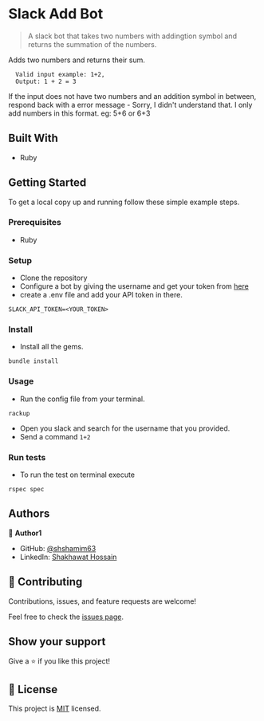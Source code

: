 # Slack Add Bot

> A slack bot that takes two numbers with addingtion symbol and returns the summation of the numbers. 


Adds two numbers and returns their sum.
```
  Valid input example: 1+2, 
  Output: 1 + 2 = 3
```
If the input does not have two numbers and an addition symbol in between, respond back with a error message - Sorry, I didn't understand that. I only add numbers in this format. eg: 5+6 or 6+3

## Built With

- Ruby

## Getting Started

To get a local copy up and running follow these simple example steps.

### Prerequisites
  - Ruby
### Setup
  - Clone the repository
  - Configure a bot by giving the username and get your token from [here](https://my.slack.com/services/new/bot)
  - create a .env file and add your API token in there.
  ```
  SLACK_API_TOKEN=<YOUR_TOKEN>
  ```


### Install
- Install all the gems.
```
bundle install
```
### Usage
- Run the config file from your terminal.
```
rackup
```
- Open you slack and search for the username that you provided.
- Send a command `1+2`
### Run tests
- To run the test on terminal execute
```
rspec spec
``` 

## Authors

👤 **Author1**

- GitHub: [@shshamim63](https://github.com/githubhandle)
- LinkedIn: [Shakhawat Hossain](https://linkedin.com/shakhawathossainshamim/)


## 🤝 Contributing

Contributions, issues, and feature requests are welcome!

Feel free to check the [issues page](issues/).

## Show your support

Give a ⭐️ if you like this project!

## 📝 License

This project is [MIT](lic.url) licensed.